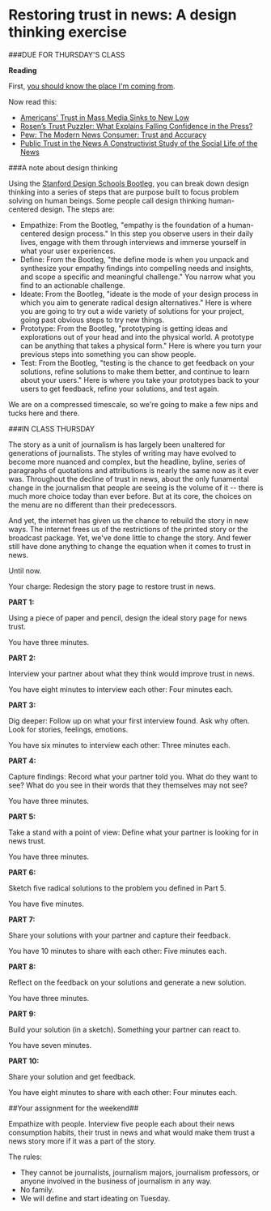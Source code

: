 # Restoring trust in news: A design thinking exercise #

###DUE FOR THURSDAY'S CLASS

**Reading**

First, [you should know the place I'm coming from](http://www.niemanlab.org/2016/12/the-people-running-the-media-are-the-problem/). 

Now read this:

* [Americans' Trust in Mass Media Sinks to New Low](http://www.gallup.com/poll/195542/americans-trust-mass-media-sinks-new-low.aspx)
* [Rosen’s Trust Puzzler: What Explains Falling Confidence in the Press? ](http://pressthink.org/2012/04/rosens-trust-puzzler-what-explains-falling-confidence-in-the-press/)
* [Pew: The Modern News Consumer: Trust and Accuracy](http://www.journalism.org/2016/07/07/trust-and-accuracy/)
* [Public Trust in the News
A Constructivist Study of the Social Life of the News
](http://reutersinstitute.politics.ox.ac.uk/sites/default/files/Public%20Trust%20in%20the%20News%20A%20Constructivist%20Study%20of%20the%20Social%20Life%20of%20the%20News_0.pdf)

###A note about design thinking

Using the [Stanford Design Schools Bootleg](http://dschool.stanford.edu/wp-content/uploads/2013/10/METHODCARDS-v3-slim.pdf), you can break down design thinking into a series of steps that are purpose built to focus problem solving on human beings. Some people call design thinking human-centered design. The steps are:

* Empathize: From the Bootleg, "empathy is the foundation of a human-centered design process." In this step you observe users in their daily lives, engage with them through interviews and immerse yourself in what your user experiences.
* Define: From the Bootleg, "the define mode is when you unpack and synthesize your empathy findings into compelling needs and insights, and scope a specific and meaningful challenge." You narrow what you find to an actionable challenge.
* Ideate: From the Bootleg, "ideate is the mode of your design process in which you aim to generate radical design alternatives." Here is where you are going to try out a wide variety of solutions for your project, going past obvious steps to try new things.
* Prototype: From the Bootleg, "prototyping is getting ideas and explorations out of your head and into the physical world. A prototype can be anything that takes a physical form." Here is where you turn your previous steps into something you can show people. 
* Test: From the Bootleg, "testing is the chance to get feedback on your solutions, refine solutions to make them better, and continue to learn about your users." Here is where you take your prototypes back to your users to get feedback, refine your solutions, and test again.

We are on a compressed timescale, so we're going to make a few nips and tucks here and there. 

###IN CLASS THURSDAY

The story as a unit of journalism is has largely been unaltered for generations of journalists. The styles of writing may have evolved to become more nuanced and complex, but the headline, byline, series of paragraphs of quotations and attributions is nearly the same now as it ever was. Throughout the decline of trust in news, about the only funamental change in the journalism that people are seeing is the volume of it -- there is much more choice today than ever before. But at its core, the choices on the menu are no different than their predecessors. 

And yet, the internet has given us the chance to rebuild the story in new ways. The internet frees us of the restrictions of the printed story or the broadcast package. Yet, we've done little to change the story. And fewer still have done anything to change the equation when it comes to trust in news. 

Until now.

Your charge: Redesign the story page to restore trust in news. 

**PART 1:**

Using a piece of paper and pencil, design the ideal story page for news trust. 

You have three minutes.

**PART 2:**

Interview your partner about what they think would improve trust in news.

You have eight minutes to interview each other: Four minutes each.

**PART 3:**

Dig deeper: Follow up on what your first interview found. Ask why often. Look for stories, feelings, emotions. 

You have six minutes to interview each other: Three minutes each.

**PART 4:**

Capture findings: Record what your partner told you. What do they want to see? What do you see in their words that they themselves may not see?

You have three minutes. 

**PART 5:**

Take a stand with a point of view: Define what your partner is looking for in news trust.

You have three minutes.

**PART 6:**

Sketch five radical solutions to the problem you defined in Part 5. 

You have five minutes.

**PART 7:**

Share your solutions with your partner and capture their feedback.

You have 10 minutes to share with each other: Five minutes each.

**PART 8:**

Reflect on the feedback on your solutions and generate a new solution.

You have three minutes.

**PART 9:** 

Build your solution (in a sketch). Something your partner can react to.

You have seven minutes.

**PART 10:**

Share your solution and get feedback. 

You have eight minutes to share with each other: Four minutes each.

##Your assignment for the weekend##

Empathize with people. Interview five people each about their news consumption habits, their trust in news and what would make them trust a news story more if it was a part of the story.

The rules: 

* They cannot be journalists, journalism majors, journalism professors, or anyone involved in the business of journalism in any way.
* No family.
* We will define and start ideating on Tuesday.  

